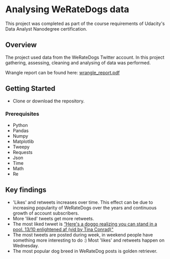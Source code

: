 # Analysing WeRateDogs data
This project was completed as part of the course requirements of Udacity's Data Analyst Nanodegree certification.

## Overview
The project used data from the WeRateDogs Twitter account.
In this project gathering, assessing, cleaning and analysing of data was performed.

Wrangle report can be found here: [wrangle_report.pdf](https://github.com/ekaraseva/3-WeRateDogs/blob/master/wrangle_report.pdf)


## Getting Started
- Clone or download the repository.
### Prerequisites
- Python
- Pandas
- Numpy
- Matplotlib
- Tweepy
- Requests
- Json
- Time
- Math
- Re


## Key findings
- 'Likes' and retweets increases over time. This effect can be due to increasing popularity of WeRateDogs over the years and continuous growth of account subscribers.
-  More 'liked' tweets get more retweets.
- The most liked twwet is [“Here's a doggo realizing you can stand in a pool. 13/10 enlightened af (vid by Tina Conrad)"](https://t.co/7wE9LTEXC)
- The most tweets are posted during week, in weekend people have something more interesting to do :) Most 'likes' and retweets happen on Wednesday.
- The most popular dog breed in WeRateDog posts is golden retriever.
